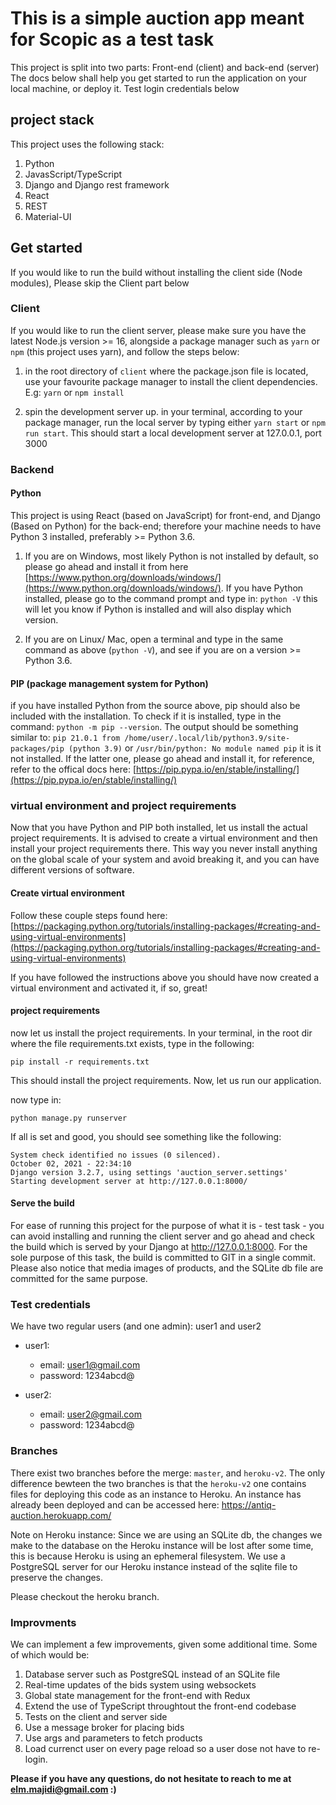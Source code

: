 # This is a simple auction app meant for Scopic as a test task

This project is split into two parts: Front-end (client) and back-end (server)
The docs below shall help you get started to run the application on your local machine, or deploy it.
Test login credentials below  

## project stack

This project uses the following stack:

1. Python
2. JavasScript/TypeScript
3. Django and Django rest framework
4. React
5. REST
6. Material-UI

## Get started

If you would like to run the build without installing the client side (Node modules), 
Please skip the Client part below

### Client

If you would like to run the client server, please make sure you have the latest Node.js version >= 16,
alongside a package manager such as `yarn` or `npm` (this project uses yarn), and follow the steps below:

1. in the root directory of `client` where the package.json file is located, use your favourite package 
manager to install the client dependencies. E.g: `yarn` or `npm install`

2. spin the development server up.
in your terminal, according to your package manager, run the local server by typing either `yarn start` 
or `npm run start`. This should start a local development server at 127.0.0.1, port 3000

### Backend

#### Python

This project is using React (based on JavaScript) for front-end, and Django (Based on Python) for the back-end; therefore your machine needs to have Python 3 installed, preferably >= Python 3.6. 

1. If you are on Windows, most likely Python is not installed by default, so please go ahead and install it from here [https://www.python.org/downloads/windows/](https://www.python.org/downloads/windows/). If you have Python installed, please go to the command prompt and type in: `python -V` this will let you know if Python is installed and will also display which version.

2. If you are on Linux/ Mac, open a terminal and type in the same command as above (`python -V`), and see if you are on a version >= Python 3.6.

#### PIP (package management system for Python)

if you have installed Python from the source above, pip should also be included with the installation. To check if it is installed, type in the command: `python -m pip --version`. The output should be something similar to: `pip 21.0.1 from /home/user/.local/lib/python3.9/site-packages/pip (python 3.9)` or `/usr/bin/python: No module named pip` it is it not installed. If the latter one, please go ahead and install it, for reference, refer to the offical docs here: [https://pip.pypa.io/en/stable/installing/](https://pip.pypa.io/en/stable/installing/)

### virtual environment and project requirements

Now that you have Python and PIP both installed, let us install the actual project requirements. It is advised to create a virtual environment and then install your project requirements there. This way you never install anything on the global scale of your system and avoid breaking it, and you can have different versions of software.

#### Create virtual environment

Follow these couple steps found here: [https://packaging.python.org/tutorials/installing-packages/#creating-and-using-virtual-environments](https://packaging.python.org/tutorials/installing-packages/#creating-and-using-virtual-environments)

If you have followed the instructions above you should have now created a virtual environment and activated it, if so, great!

#### project requirements

now let us install the project requirements. In your terminal, in the root dir where the file requirements.txt exists, type in the following: 

`pip install -r requirements.txt`

This should install the project requirements.
Now, let us run our application.

now type in:

`python manage.py runserver`

If all is set and good, you should see something like the following:

```
System check identified no issues (0 silenced).
October 02, 2021 - 22:34:10
Django version 3.2.7, using settings 'auction_server.settings'
Starting development server at http://127.0.0.1:8000/
```

#### Serve the build

For ease of running this project for the purpose of what it is - test task - you can avoid installing and 
running the client server and go ahead and check the build which is served by your Django at http://127.0.0.1:8000. For the sole purpose of this task, the build is committed to GIT in a single commit. Please also notice that media images of products, and the SQLite db file are committed for the same purpose.

### Test credentials
We have two regular users (and one admin):
user1 and user2

- user1: 
    - email: user1@gmail.com
    - password: 1234abcd@

- user2:
    - email: user2@gmail.com
    - password: 1234abcd@

### Branches

There exist two branches before the merge: `master`, and `heroku-v2`.
The only difference bewteen the two branches is that the `heroku-v2` one contains files 
for deploying this code as an instance to Heroku. An instance has already been deployed and 
can be accessed here: https://antiq-auction.herokuapp.com/ 

Note on Heroku instance: Since we are using an SQLite db, the changes we make to the database on the Heroku instance will be lost after some time, this is because Heroku is using an ephemeral filesystem. 
We use a PostgreSQL server for our Heroku instance instead of the sqlite file to preserve the changes.

Please checkout the heroku branch.

### Improvments

We can implement a few improvements, given some additional time. Some of which would be:

1. Database server such as PostgreSQL instead of an SQLite file
2. Real-time updates of the bids system using websockets
3. Global state management for the front-end with Redux
4. Extend the use of TypeScript throughtout the front-end codebase
5. Tests on the client and server side
6. Use a message broker for placing bids
7. Use args and parameters to fetch products
8. Load currenct user on every page reload so a user dose not have to re-login.


**Please if you have any questions, do not hesitate to reach to me at elm.majidi@gmail.com :)**

